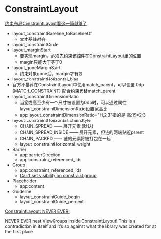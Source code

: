 # ConstraintLayout

[约束布局ConstraintLayout看这一篇就够了](https://www.jianshu.com/p/17ec9bd6ca8a)

+ layout_constraintBaseline_toBaselineOf
  + 文本基线对齐
+ layout_constraintCircle
+ layout_marginStart
  + 要实现margin，必须先约束该控件在ConstraintLayout里的位置
  + margin只能大于等于0
+ layout_goneMarginStart
  + 约束对象gone后，margin才有效
+ layout_constraintHorizontal_bias
+ 官方不推荐在ConstraintLayout中使用match_parent，可以设置 0dp (MATCH_CONSTRAINT) 配合约束代替match_parent
+ layout_constraintDimensionRatio
  + 当宽或高至少有一个尺寸被设置为0dp时，可以通过属性layout_constraintDimensionRatio设置宽高比
  + app:layout_constraintDimensionRatio="H,2:3"指的是 高:宽=2:3
+ layout_constraintHorizontal_chainStyle
  + CHAIN_SPREAD —— 展开元素 (默认)
  + CHAIN_SPREAD_INSIDE —— 展开元素，但链的两端贴近parent
  + CHAIN_PACKED —— 链的元素将被打包在一起
  + layout_constraintHorizontal_weight
+ Barrier
  + app:barrierDirection
  + app:constraint_referenced_ids
+ Group
  + app:constraint_referenced_ids
  + [Can't set visibility on constraint group](https://stackoverflow.com/questions/47865436/cant-set-visibility-on-constraint-group)
+ Placeholder
  + app:content
+ Guideline
  + layout_constraintGuide_begin
  + layout_constraintGuide_percent

[ConstraintLayout: NEVER EVER!](https://medium.com/@jemli.idea/constraintlayout-never-ever-97c121286100)

NEVER EVER nest ViewGroups inside ConstraintLayout! This is a contradiction in itself and it’s so against what the library was created for at the first place